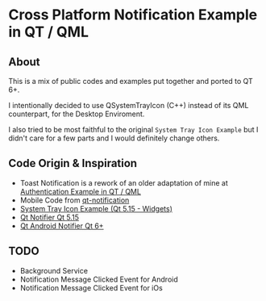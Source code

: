 # Cross Platform Notification Example in QT / QML

## About

This is a mix of public codes and examples put together and ported to QT 6+.

I intentionally decided to use QSystemTrayIcon (C++) instead of its QML counterpart, for the Desktop Enviroment.

I also tried to be most faithful to the original `System Tray Icon Example` but I didn't care for a few parts and I would definitely change others.

## Code Origin & Inspiration

- Toast Notification is a rework of an older adaptation of mine at [Authentication Example in QT / QML](https://github.com/LeonnardoVerol/example-authentication-qt-qml/tree/main)
- Mobile Code from [qt-notification](https://github.com/SidoPillai/qt-notification)
- [System Tray Icon Example (Qt 5.15 - Widgets)](https://doc.qt.io/qt-5/qtwidgets-desktop-systray-example.html)
- [Qt Notifier Qt 5.15](https://doc.qt.io/qt-5/qtandroidextras-notification-example.html)
- [Qt Android Notifier Qt 6+](https://doc.qt.io/qt-6/qtcore-platform-androidnotifier-example.html)

## TODO

- Background Service
- Notification Message Clicked Event for Android
- Notification Message Clicked Event for iOs
